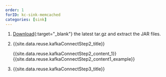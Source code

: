 ```yaml
---
order: 1
forID: kc-sink-memcached
categories: [sink]
---
```


1. [Download](https://github.com/jcustenborder/kafka-connect-memcached/releases){:target="_blank"} the latest tar.gz and extract the JAR files.


2. {{site.data.reuse.kafkaConnectStep2_title}}

    {{site.data.reuse.kafkaConnectStep2_content_1}}
    {{site.data.reuse.kafkaConnectStep2_content1_example}}

3. {{site.data.reuse.kafkaConnectStep3_title}}